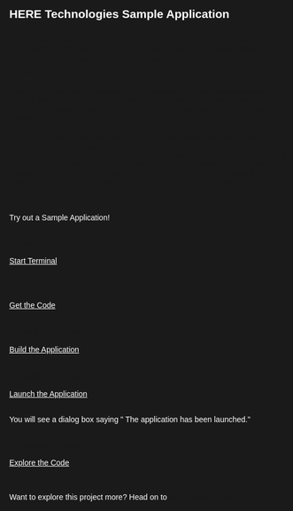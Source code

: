 <html>
<style>
html,div,body{
    background-color:#1a1a1a;
    font-family: 'IBM Plex Sans', sans-serif;
}
.content h2,h3,h4
{
    font-family: 'IBM Plex Sans', sans-serif;
    background-color:#1a1a1a;
}
.content h2,p{
    color:#fff;
    font-family: 'IBM Plex Sans', sans-serif;
}
.content p{
  font-family: 'IBM Plex Sans', sans-serif;  
  font:15px;
  color: #fff;
}
pre{
    background-color:#d9dbde;
    color:#000;
    font-family: 'IBM Plex Sans', sans-serif;
    font:12px;
}
.content h4{
    font-family: 'IBM Plex Sans', sans-serif;
    color:#fff;
}
.content h6{
    font-family: 'IBM Plex Sans', sans-serif;
    background-color:#1a1a1a;
    color:#fff;
}
.content h3{
    font-family: 'IBM Plex Sans', sans-serif;
    color: #2a67f5;
    background-color:#1a1a1a;
}
ul, ol,b{ 
    font-family: 'IBM Plex Sans', sans-serif;
    color: #fff;
}
#ul1{
  font-family: 'IBM Plex Sans', sans-serif;
    color: #fff;
}
.button.is-dark.is-medium {
  font-family: 'IBM Plex Sans', sans-serif;
  background-color: #1a1a1a;
  border-color: white;
  color: #fff;
}
.button.is-dark.is-medium:hover {
  font-family: 'IBM Plex Sans', sans-serif;
  background-color: #2a67f5;
  border-color: white;
  color: #fff;
}
.title.is-3{
  font-family: 'IBM Plex Sans', sans-serif;
  color:#fff;
}
.subtitle.is-4{
    font-family: 'IBM Plex Sans', sans-serif;
    color:#fff;
}
</style>

<body style="font-family: 'IBM Plex Sans', sans-serif;background-color:#1a1a1a;">
<div style="font-family: 'IBM Plex Sans', sans-serif;background-color:#1a1a1a;">

<h2 class="title is-3 ">HERE Technologies Sample Application</h2>

<h3> HERE Technologies provide comprehensive mapping content, an integrated suite of solutions, services and development tools and a marketplace for data to solve your complex location-based problems.</h3>

<h4>
The HERE Destination Weather provides weather forecasts and reports on current weather conditions, information on severe weather alerts, information about when the sun and moon rise and set, and the phase of the moon.
</h4>
<h4>
The HERE Geocoding and Search unlocks the search and geocoding capabilities of HERE services to provide developers with unmatched flexibility to create differentiating location-enabled applications. Your users will be able to search for HERE points of interests, forward and reverse geocode address and geo-positions from the HERE map, access Bring Your Own Data (BYOD), and benefit from faster data updates.
</h4>



<br>

<p>Try out a Sample Application!</p>

<br>

<li> Lets Start!</li><br/>
<a class="button is-dark is-medium" title="Start Terminal" href="didact://?commandId=vscode.didact.sendNamedTerminalAString&text=NodeJSTerminal">Start Terminal</a><br><br>

<br>

<li> Get the Code</li><br/>
<a class="button is-dark is-medium" title="Get the Code" href="didact://?commandId=vscode.didact.sendNamedTerminalAString&text=NodeJSTerminal$$git%20clone%20https://github.com/IBM/Developer-Playground.git">Get the Code</a><br><br>

<br>

<li> Build the Application.</li><br/>
<a class="button is-dark is-medium" title="Build the Application" href="didact://?commandId=vscode.didact.sendNamedTerminalAString&text=NodeJSTerminal$$cd%20dev-playground-HERETech-SampleAppGen/HERESampleapp1%20%26%26%20npm%20install">Build the Application</a><br><br>

<br>

<li> Launch the Application.</li><br/>
<a class="button is-dark is-medium" title="Launch the Application" href="didact://?commandId=vscode.didact.sendNamedTerminalAString&text=NodeJSTerminal$$npm%20start&completion=The%20application%20has%20been%20launched.">Launch the Application</a><br><br>


<p>You will see a dialog box saying " The application has been launched." </p>

<br>
<li>Explore the Code.</li><br/>
<a class="button is-dark is-medium" title="Explore the Code" href="didact://?commandId=workbench.view.explorer">Explore the Code</a><br><br>
<br>

<p> Want to explore this project more? Head on to <a href = "https://github.com/IBM/Developer-Playground/tree/master" > the GitHub repository</a> </p>

</ol>
<br/>

</div>

</body>

</html>
